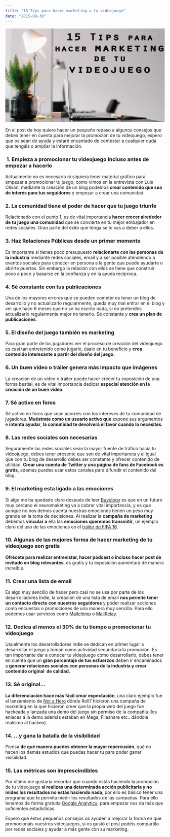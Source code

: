 ```yaml
---
title: "15 Tips para hacer marketing a tu videojuego"
date: "2015-09-30"
---
```


[![Tips para hacer marketing a tu videojuego](images/15-tips-para-marketing-de-videojuegos.jpg "Tips para hacer marketing a tu videojuego")](http://danielgguillen.com/wp-content/uploads/2015/09/15-tips-para-marketing-de-videojuegos.jpg)

En el post de hoy quiero hacer un pequeño repaso a algunos consejos que debes tener en cuenta para mejorar la promoción de tu videojuego, espero que os sean de ayuda y estaré encantado de contestar a cualquier duda que tengáis o ampliar la información.

###  1. Empieza a promocionar tu videojuego incluso antes de empezar a hacerlo

Actualmente no es necesario ni siquiera tener material gráfico para empezar a promocionar tu juego, como vimos en la entrevista con Luis Oliván, mediante la creación de un blog podemos **crear contenido que sea de interés para tus seguidores** y empezar a crear una comunidad.

### 2\. La comunidad tiene el poder de hacer que tu juego triunfe

Relacionado con el punto 1, es de vital importancia **hacer crecer alrededor de tu juego una comunidad** que se convierta en tu mejor embajador en redes sociales. Gran parte del éxito que tenga se lo vas a deber a ellos.

### 3\. Haz Relaciones Públicas desde un primer momento

Es importante si tienes poco presupuesto **relacionarte con las personas de la industria** mediante redes sociales, email y a ser posible atendiendo a eventos sociales para conocer en persona a la gente que puede ayudarte o abrirte puertas. Sin embargo la relación con ellos se tiene que construir poco a poco y basarse en la confianza y en la ayuda recíproca.

### 4\. Sé constante con tus publicaciones

Una de los mayores errores que se pueden cometer es tener un blog de desarrollo y no actualizarlo regularmente, queda muy mal entrar en el blog y ver que hace 6 meses que no se ha escrito nada, si no pretendes actualizarlo regularmente mejor no tenerlo. Sé constante y **crea un plan de publicaciones**.

### 5\. El diseño del juego también es marketing

Para gran parte de los jugadores ver el proceso de creación del videojuego es casi tan entretenido como jugarlo, úsalo en tu beneficio y **crea contenido interesante a partir del diseño del juego.**

### 6\. Un buen vídeo o tráiler genera más impacto que imágenes

La creación de un vídeo o trailer puede hacer crecer tu exposición de una forma bestial, es de vital importancia dedicar **especial atención en la creación de un buen vídeo**.

### 7\. Sé activo en foros

Sé activo en foros que sean acordes con los intereses de tu comunidad de jugadores. **Muéstrate como un usuario activo que** expone sus argumentos e **intenta ayudar**, **la comunidad te devolverá el favor cuando lo necesites**.

### 8\. Las redes sociales son necesarias

Seguramente las redes sociales sean la mayor fuente de tráfico hacia tu videojuego, debes tener presente que son de vital importancia y al igual que con tu blog de desarrollo debes ser constante y ofrecer contenido de utilidad. **Crear una cuenta de Twitter y una página de fans de Facebook es gratis**, además puedes usar estos canales para difundir el contenido del blog.

### 9\. El marketing esta ligado a las emociones

Si algo me ha quedado claro después de leer [Buyology](http://www.amazon.com/Buyology-Truth-Lies-About-Why/dp/0385523890) es que en un futuro muy cercano el neuromaketing va a cobrar vital importancia, y es que aunque no nos demos cuenta nuestras emociones tienen un peso muy grande en la toma de decisiones. Al realizar la **campaña de marketing** debemos **vincular a** ella las **emociones queremos transmitir**, un ejemplo claro del uso de las emociones es el [tráiler de FIFA 16](https://www.youtube.com/watch?v=vVhZSFiFfPY).

### 10\. Algunas de las mejores forma de hacer marketing de tu videojuego son gratis

**Ofrécete para realizar entrevistar, hacer podcast o incluso hacer post de invitado en blog relevantes**, es gratis y tu exposición aumentará de manera increíble.

### 11\. Crear una lista de email

Es algo muy sencillo de hacer pero casi no se usa por parte de los desarrolladores Indie, la creación de una lista de email **nos permite tener un contacto directo con nuestros seguidores** y poder realizar acciones como encuestas o promociones de una manera muy sencilla. Para ello podemos usar servicios como [Mailchimp](http://mailchimp.com) o [MailRelay](http://mailrelay.com/en/).

### 12\. Dedica al menos el 30% de tu tiempo a promocionar tu videojuego

Usualmente los desarrolladores Indie se dedican en primer lugar a desarrollar el juego y toman como actividad secundaria la promoción. Es tan importante dar a conocer tu videojuego como desarrollarlo, debes tener en cuenta que un **gran porcentaje de tus esfuerzos** deben ir encaminados a **generar relaciones sociales con personas de la industria y crear contenido original  de calidad.**

### 13\. Sé original...

**La diferenciación hace más fácil crear expectación**, una claro ejemplo fue el lanzamiento de [Not a Hero](http://store.steampowered.com/app/274270/) dónde Roll7 hicieron una campaña de marketing en la que hicieron creer que la propia web del juego fue hackeada y lanzada una demo del juego sin permiso de la compañía (los enlaces a la demo además estaban en Mega, Fileshare etc.. dándole realismo al hackeo).

### 14\. ...y gana la batalla de la visibilidad

Piensa **de qué manera puedes obtener la mayor repercusión**, qué no hacen los demás estudios que puedas hacer tú para poder ganar visibilidad.

### 15\. Las métricas son imprescindibles

Por último me gustaría recordar que cuando estás haciendo la promoción de tu videojuego **si realizas una determinada acción publicitaria y no mides los resultados no estás haciendo nada**, por ello es básico tener una programa que te permita medir los resultados de las campañas. Para ello tenemos de forma gratuita [Google Analytics](http://www.google.com/analytics/), para empezar nos da más que suficientes estadísticas.

Espero que éstos pequeños consejos os ayuden a mejorar la forma en que promocionáis vuestros videojuegos, si os gustó el post podéis compartilo por redes sociales y ayudar a más gente con su marketing.
